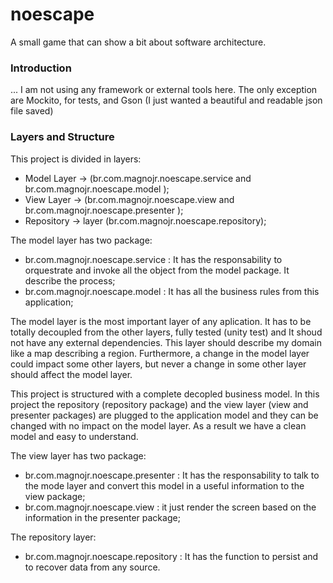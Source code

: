 # noescape
A small game that can show a bit about software architecture.

### Introduction
...
I am not using any framework or external tools here. The only exception are Mockito, for tests, and Gson (I just wanted a beautiful and readable json file saved)

### Layers and Structure

This project is divided in layers:
 * Model Layer -> (br.com.magnojr.noescape.service and br.com.magnojr.noescape.model );
 * View Layer -> (br.com.magnojr.noescape.view and br.com.magnojr.noescape.presenter );
 * Repository -> layer (br.com.magnojr.noescape.repository);

The model layer has two package:
 * br.com.magnojr.noescape.service : It has the responsability to orquestrate and invoke all the object from the model package. It describe the process;
 * br.com.magnojr.noescape.model : It has all the business rules from this application;

The model layer is the most important layer of any aplication. It has to be totally decoupled from the other layers, fully tested (unity test) and It shoud not have any external dependencies. This layer should describe my domain like a map describing a region. Furthermore,  a change in the model layer could impact some other layers, but never a change in some other layer should affect the model layer.

This project is structured with a complete decopled business model. 
In this project the repository (repository package) and the view layer (view and presenter packages) are plugged to the application model and they can be changed with no impact on the model layer. As a result we have a clean model and easy to understand.

The view layer has two package: 
  * br.com.magnojr.noescape.presenter : It has the responsability to talk to the mode layer and convert this model in a useful information to the view package;
  * br.com.magnojr.noescape.view : it just render the screen based on the information in the presenter package;

The repository layer:
  * br.com.magnojr.noescape.repository : It has the function to persist and to recover data from any source.
